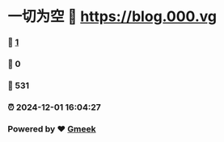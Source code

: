 # 一切为空 :link: https://blog.000.vg 
### :page_facing_up: [1](https://blog.000.vg/tag.html) 
### :speech_balloon: 0 
### :hibiscus: 531 
### :alarm_clock: 2024-12-01 16:04:27 
### Powered by :heart: [Gmeek](https://github.com/Meekdai/Gmeek)
